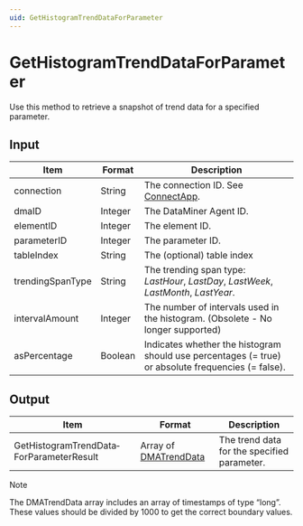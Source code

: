 ```yaml
---
uid: GetHistogramTrendDataForParameter
---
```


# GetHistogramTrendDataForParameter

Use this method to retrieve a snapshot of trend data for a specified parameter.

## Input

| Item | Format | Description |
|--|--|--|
| connection | String | The connection ID. See [ConnectApp](xref:ConnectApp). |
| dmaID | Integer | The DataMiner Agent ID. |
| elementID | Integer | The element ID. |
| parameterID | Integer | The parameter ID. |
| tableIndex | String | The (optional) table index |
| trendingSpanType | String | The trending span type: *LastHour*, *LastDay*, *LastWeek*, *LastMonth*, *LastYear*. |
| intervalAmount | Integer | The number of intervals used in the histogram. (Obsolete - No longer supported)|
| asPercentage | Boolean | Indicates whether the histogram should use percentages (= true) or absolute frequencies (= false). |

## Output

| Item | Format | Description |
|--|--|--|
| GetHistogramTrendData­ForParameterResult | Array of [DMATrendData](xref:DMATrendData) | The trend data for the specified parameter. |

> [!NOTE]
> The DMATrendData array includes an array of timestamps of type “long”. These values should be divided by 1000 to get the correct boundary values.
